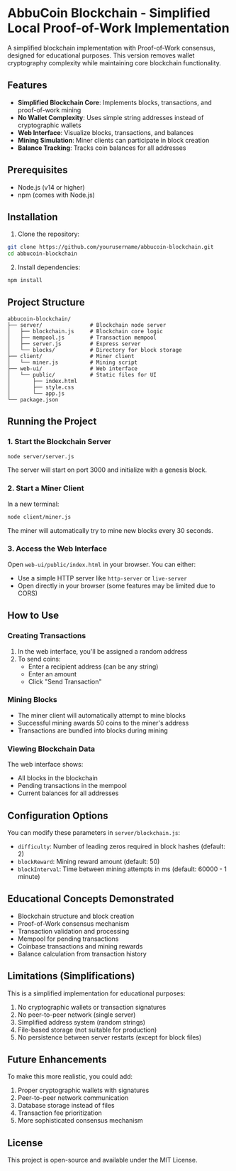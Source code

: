 # AbbuCoin Blockchain - Simplified Local Proof-of-Work Implementation

A simplified blockchain implementation with Proof-of-Work consensus, designed for educational purposes. This version removes wallet cryptography complexity while maintaining core blockchain functionality.

## Features

- **Simplified Blockchain Core**: Implements blocks, transactions, and proof-of-work mining
- **No Wallet Complexity**: Uses simple string addresses instead of cryptographic wallets
- **Web Interface**: Visualize blocks, transactions, and balances
- **Mining Simulation**: Miner clients can participate in block creation
- **Balance Tracking**: Tracks coin balances for all addresses

## Prerequisites

- Node.js (v14 or higher)
- npm (comes with Node.js)

## Installation

1. Clone the repository:
```bash
git clone https://github.com/yourusername/abbucoin-blockchain.git
cd abbucoin-blockchain
```

2. Install dependencies:
```bash
npm install
```

## Project Structure

```
abbucoin-blockchain/
├── server/               # Blockchain node server
│   ├── blockchain.js     # Blockchain core logic
│   ├── mempool.js        # Transaction mempool
│   ├── server.js         # Express server
│   └── blocks/           # Directory for block storage
├── client/               # Miner client
│   └── miner.js          # Mining script
├── web-ui/               # Web interface
│   └── public/           # Static files for UI
│       ├── index.html
│       ├── style.css
│       └── app.js
└── package.json
```

## Running the Project

### 1. Start the Blockchain Server

```bash
node server/server.js
```

The server will start on port 3000 and initialize with a genesis block.

### 2. Start a Miner Client

In a new terminal:
```bash
node client/miner.js
```

The miner will automatically try to mine new blocks every 30 seconds.

### 3. Access the Web Interface

Open `web-ui/public/index.html` in your browser. You can either:
- Use a simple HTTP server like `http-server` or `live-server`
- Open directly in your browser (some features may be limited due to CORS)

## How to Use

### Creating Transactions

1. In the web interface, you'll be assigned a random address
2. To send coins:
   - Enter a recipient address (can be any string)
   - Enter an amount
   - Click "Send Transaction"

### Mining Blocks

- The miner client will automatically attempt to mine blocks
- Successful mining awards 50 coins to the miner's address
- Transactions are bundled into blocks during mining

### Viewing Blockchain Data

The web interface shows:
- All blocks in the blockchain
- Pending transactions in the mempool
- Current balances for all addresses

## Configuration Options

You can modify these parameters in `server/blockchain.js`:

- `difficulty`: Number of leading zeros required in block hashes (default: 2)
- `blockReward`: Mining reward amount (default: 50)
- `blockInterval`: Time between mining attempts in ms (default: 60000 - 1 minute)

## Educational Concepts Demonstrated

- Blockchain structure and block creation
- Proof-of-Work consensus mechanism
- Transaction validation and processing
- Mempool for pending transactions
- Coinbase transactions and mining rewards
- Balance calculation from transaction history

## Limitations (Simplifications)

This is a simplified implementation for educational purposes:

1. No cryptographic wallets or transaction signatures
2. No peer-to-peer network (single server)
3. Simplified address system (random strings)
4. File-based storage (not suitable for production)
5. No persistence between server restarts (except for block files)

## Future Enhancements

To make this more realistic, you could add:

1. Proper cryptographic wallets with signatures
2. Peer-to-peer network communication
3. Database storage instead of files
4. Transaction fee prioritization
5. More sophisticated consensus mechanism

## License

This project is open-source and available under the MIT License.